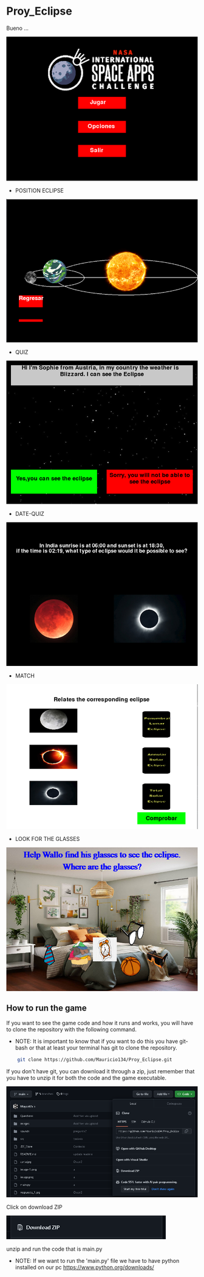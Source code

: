 # Proy_Eclipse
Bueno ...

![Alt text](./pictureR/image.png)

- POSITION ECLIPSE

![Alt text](./pictureR/image-1.png)

- QUIZ

![Alt text](./pictureR/image-4.png)

- DATE-QUIZ

![Alt text](./pictureR/image-5.png)

- MATCH

![Alt text](./pictureR/image-6.png)

- LOOK FOR THE GLASSES

![Alt text](./pictureR/image-7.png)

## How to run the game

If you want to see the game code and how it runs and works, you will have to clone the repository with the following command.

- NOTE: It is important to know that if you want to do this you have git-bash or that at least your terminal has git to clone the repository.

```bash
    git clone https://github.com/Mauricio134/Proy_Eclipse.git
```

If you don't have git, you can download it through a zip, just remember that you have to unzip it for both the code and the game executable.

![Alt text](./pictureR//image-2.png)

Click on download ZIP

![Alt text](./pictureR/image-3.png)

unzip and run the code that is main.py

- NOTE: If we want to run the 'main.py' file we have to have python installed on our pc https://www.python.org/downloads/

